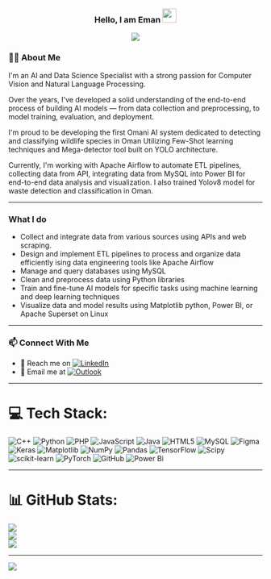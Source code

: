 
<h3 align="center">
  Hello, I am Eman 
  <img src="https://media.giphy.com/media/hvRJCLFzcasrR4ia7z/giphy.gif" width="28">
</h3>
<p align="center">
  <a href="https://github.com/DenverCoder1/readme-typing-svg"><img src="https://readme-typing-svg.herokuapp.com/?lines=AI%20and%20data%20Science%20Specialist;Always%20learning%20new%20things&font=Fira%20Code&center=true&width=440&height=45&color=f75c7e&vCenter=true&size=22"></a>
</p> 


### 👩‍💻 About Me

I'm an AI and Data Science Specialist with a strong passion for Computer Vision and Natural Language Processing.

Over the years, I've developed a solid understanding of the end-to-end process of building AI models — from data collection and preprocessing, to model training, evaluation, and deployment.

I'm proud to be developing the first Omani AI system dedicated to detecting and classifying wildlife species in Oman Utilizing Few-Shot learning techniques and Mega-detector tool built on YOLO architecture.

Currently, I'm working with Apache Airflow to automate ETL pipelines, collecting data from API, integrating data from MySQL into Power BI for end-to-end data analysis and visualization. I also trained Yolov8 model for waste detection and classification in Oman.

---
### What I do 

- Collect and integrate data from various sources using APIs and web scraping.
- Design and implement ETL pipelines to process and organize data efficiently ising data engineering tools like Apache Airflow
- Manage and query databases using MySQL 
- Clean and preprocess data using Python libraries   
- Train and fine-tune AI models for specific tasks using machine learning and deep learning techniques
- Visualize data and model results using Matplotlib python, Power BI, or Apache Superset on Linux

---
### 📫 Connect With Me
 
- 💬 Reach me on [![LinkedIn](https://img.shields.io/badge/LinkedIn-blue?logo=linkedin&logoColor=white)](www.linkedin.com/in/eman-al-hajri)  
- 📧 Email me at [![Outlook](https://img.shields.io/badge/Outlook-0078D4?logo=microsoft-outlook&logoColor=white)](mailto:emaanhajri@gmail.com)


---
# 💻 Tech Stack:
![C++](https://img.shields.io/badge/c++-%2300599C.svg?style=for-the-badge&logo=c%2B%2B&logoColor=white) ![Python](https://img.shields.io/badge/python-3670A0?style=for-the-badge&logo=python&logoColor=ffdd54) ![PHP](https://img.shields.io/badge/php-%23777BB4.svg?style=for-the-badge&logo=php&logoColor=white) ![JavaScript](https://img.shields.io/badge/javascript-%23323330.svg?style=for-the-badge&logo=javascript&logoColor=%23F7DF1E) ![Java](https://img.shields.io/badge/java-%23ED8B00.svg?style=for-the-badge&logo=openjdk&logoColor=white) ![HTML5](https://img.shields.io/badge/html5-%23E34F26.svg?style=for-the-badge&logo=html5&logoColor=white) ![MySQL](https://img.shields.io/badge/mysql-4479A1.svg?style=for-the-badge&logo=mysql&logoColor=white) ![Figma](https://img.shields.io/badge/figma-%23F24E1E.svg?style=for-the-badge&logo=figma&logoColor=white) ![Keras](https://img.shields.io/badge/Keras-%23D00000.svg?style=for-the-badge&logo=Keras&logoColor=white) ![Matplotlib](https://img.shields.io/badge/Matplotlib-%23ffffff.svg?style=for-the-badge&logo=Matplotlib&logoColor=black) ![NumPy](https://img.shields.io/badge/numpy-%23013243.svg?style=for-the-badge&logo=numpy&logoColor=white) ![Pandas](https://img.shields.io/badge/pandas-%23150458.svg?style=for-the-badge&logo=pandas&logoColor=white) ![TensorFlow](https://img.shields.io/badge/TensorFlow-%23FF6F00.svg?style=for-the-badge&logo=TensorFlow&logoColor=white) ![Scipy](https://img.shields.io/badge/SciPy-%230C55A5.svg?style=for-the-badge&logo=scipy&logoColor=%white) ![scikit-learn](https://img.shields.io/badge/scikit--learn-%23F7931E.svg?style=for-the-badge&logo=scikit-learn&logoColor=white) ![PyTorch](https://img.shields.io/badge/PyTorch-%23EE4C2C.svg?style=for-the-badge&logo=PyTorch&logoColor=white) ![GitHub](https://img.shields.io/badge/github-%23121011.svg?style=for-the-badge&logo=github&logoColor=white) ![Power Bi](https://img.shields.io/badge/power_bi-F2C811?style=for-the-badge&logo=powerbi&logoColor=black)

---
# 📊 GitHub Stats:
![](https://github-readme-stats.vercel.app/api?username=1iEman&theme=calm_pink&hide_border=false&include_all_commits=false&count_private=false)<br/>
![](https://nirzak-streak-stats.vercel.app/?user=1iEman&theme=calm_pink&hide_border=false)<br/>
![](https://github-readme-stats.vercel.app/api/top-langs/?username=1iEman&theme=calm_pink&hide_border=false&include_all_commits=false&count_private=false&layout=compact)

---
[![](https://visitcount.itsvg.in/api?id=1iEman&icon=0&color=0)](https://visitcount.itsvg.in)


<!-- Proudly created with GPRM ( https://gprm.itsvg.in ) -->

